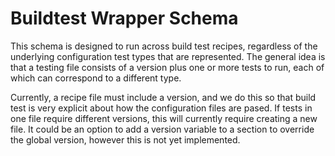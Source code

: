 # Buildtest Wrapper Schema

This schema is designed to run across build test recipes, regardless of
the underlying configuration test types that are represented. The general
idea is that a testing file consists of a version plus one or more tests
to run, each of which can correspond to a different type.

Currently, a recipe file must include a version, and we do this
so that build test is very explicit about how the configuration files
are pased.  If tests in one file
require different versions, this will currently require creating
a new file. It could be an option to add a version variable to a section
to override the global version, however this is not yet implemented.


